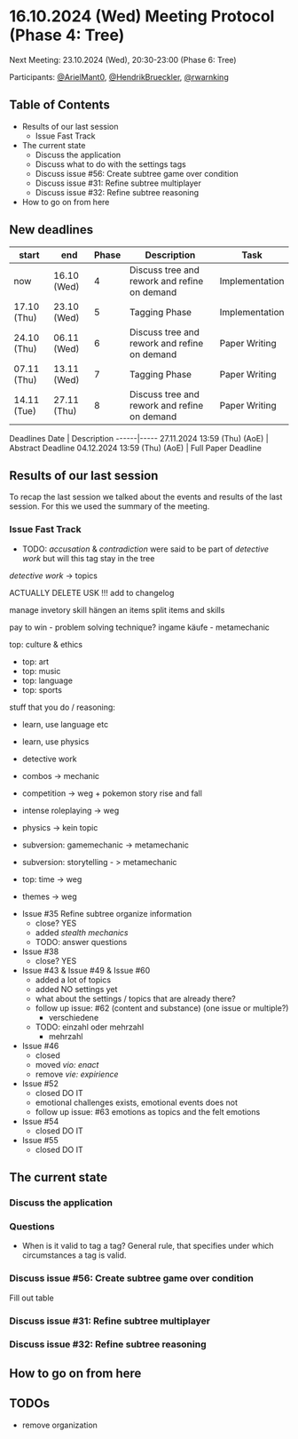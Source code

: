 # 16.10.2024 (Wed) Meeting Protocol (Phase 4: Tree)

Next Meeting: 23.10.2024 (Wed), 20:30-23:00 (Phase 6: Tree)

Participants: [@ArielMant0](https://github.com/ArielMant0), [@HendrikBrueckler](https://github.com/HendrikBrueckler), [@rwarnking](https://github.com/rwarnking)

## Table of Contents

- Results of our last session
  - Issue Fast Track
- The current state
  - Discuss the application
  - Discuss what to do with the settings tags
  - Discuss issue #56: Create subtree game over condition
  - Discuss issue #31: Refine subtree multiplayer
  - Discuss issue #32: Refine subtree reasoning
- How to go on from here

## New deadlines

start | end | Phase | Description | Task
------|-----|-------|-------------|------
now | 16.10 (Wed) | 4 | Discuss tree and rework and refine on demand | Implementation
17.10 (Thu) | 23.10 (Wed) | 5 | Tagging Phase | Implementation
24.10 (Thu) | 06.11 (Wed) | 6 | Discuss tree and rework and refine on demand | Paper Writing
07.11 (Thu) | 13.11 (Wed) | 7 | Tagging Phase | Paper Writing
14.11 (Tue) | 27.11 (Thu) | 8 | Discuss tree and rework and refine on demand | Paper Writing

Deadlines
Date | Description
------|-----
27.11.2024 13:59 (Thu) (AoE) | Abstract Deadline
04.12.2024 13:59 (Thu) (AoE) | Full Paper Deadline

## Results of our last session

To recap the last session we talked about the events and results of the last session. For this we used the summary of the meeting.

### Issue Fast Track

- TODO: _accusation_ & _contradiction_ were said to be part of _detective work_ but will this tag stay in the tree

_detective work_ -> topics

ACTUALLY DELETE USK !!! add to changelog

manage invetory
skill hängen an items
split items and skills

pay to win - problem solving technique?
ingame käufe - metamechanic

top: culture & ethics

- top: art
- top: music
- top: language
- top: sports

stuff that you do / reasoning:

- learn, use language etc
- learn, use physics
- detective work

- combos -> mechanic
- competition -> weg + pokemon story rise and fall
- intense roleplaying -> weg
- physics -> kein topic
- subversion: gamemechanic -> metamechanic
- subversion: storytelling - > metamechanic
- top: time -> weg
- themes -> weg
<!--
- Issue #24
  - closed
  - removed _accusation_ from _topics_
  - added to #60
- Issue #25 Rework subtree queue
  - closed
  - removed _queues ..._
  - added to #60
- Issue #26 Rework subtree automation
  - close?
  - removed _auto: basic_ from _automation_
  - removed _auto: advanced_ from _automation_
  - added to #60
  - TODO: answer questions
- Issue #33
  - closed
  - removed _can find contradiction_ from _misc_
  - removed _has contradiction_ from _misc_
  - removed _contradiction_ from _topics_
  - added to #60
   -->
- Issue #35 Refine subtree organize information
  - close? YES
  - added _stealth mechanics_
  - TODO: answer questions
- Issue #38
  - close? YES
- Issue #43 & Issue #49 & Issue #60
  - added a lot of topics
  - added NO settings yet
  - what about the settings / topics that are already there?
  - follow up issue: #62 (content and substance) (one issue or multiple?)
    - verschiedene
  - TODO: einzahl oder mehrzahl
    - mehrzahl
- Issue #46
  - closed
  - moved _vio: enact_
  - remove _vie: expirience_
- Issue #52
  - closed DO IT
  - emotional challenges exists, emotional events does not
  - follow up issue: #63 emotions as topics and the felt emotions
- Issue #54
  - closed DO IT
- Issue #55
  - closed DO IT

## The current state

### Discuss the application

### Questions

- When is it valid to tag a tag? General rule, that specifies under which circumstances a tag is valid.

### Discuss issue #56: Create subtree game over condition

Fill out table

### Discuss issue #31: Refine subtree multiplayer

### Discuss issue #32: Refine subtree reasoning

## How to go on from here

## TODOs

- remove organization
